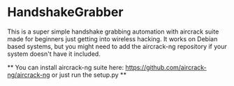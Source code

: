 # HandshakeGrabber

This is a super simple handshake grabbing automation with aircrack suite made for beginners just getting into wireless hacking. It works on Debian based systems, but you might need to add the aircrack-ng repository if your system doesn't have it included.

** You can install aircrack-ng suite here: https://github.com/aircrack-ng/aircrack-ng or just run the setup.py **
